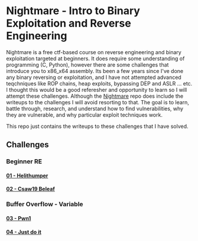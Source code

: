 # Nightmare -  Intro to Binary Exploitation and Reverse Engineering

Nightmare is a free ctf-based course on reverse engineering and binary exploitation targeted at beginners. It does require some understanding of programming (C, Python), however there are some challenges that introduce you to x86_x64 assembly. Its been a few years since I've done any binary reversing or exploitation, and I have not attempted advanced teqchniques like ROP chains, heap exploits, bypassing DEP and ASLR ... etc. I thought this would be a good referesher and opportunity to learn so I will attempt these challenges. Although the [Nightmare](https://github.com/guyinatuxedo/nightmare) repo does include the writeups to the challenges I will avoid resorting to that. The goal is to learn, battle through, research, and understand how to find vulnerabilities, why they are vulnerable, and why particular exploit techniques work.  

This repo just contains the writeups to these challenges that I have solved.

## Challenges

### Beginner RE

#### [01 - Helithumper](./Challenges/helithumper_re.md)

#### [02 - Csaw19 Beleaf](./Challenges/csaw19_beleaf.md)

### Buffer Overflow - Variable

#### [03 - Pwn1](./Challenges/pwn1.md)

#### [04 - Just do it](./Challenges/just_do_it.md)

